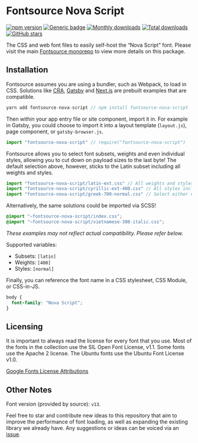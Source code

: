 # Fontsource Nova Script

[![npm version](https://badge.fury.io/js/fontsource-nova-script.svg)](https://www.npmjs.com/package/fontsource-nova-script) [![Generic badge](https://img.shields.io/badge/fontsource-passing-brightgreen)](https://github.com/DecliningLotus/fontsource) [![Monthly downloads](https://badgen.net/npm/dm/fontsource-nova-script)](https://github.com/DecliningLotus/fontsource) [![Total downloads](https://badgen.net/npm/dt/fontsource-nova-script)](https://github.com/DecliningLotus/fontsource) [![GitHub stars](https://img.shields.io/github/stars/DecliningLotus/fontsource.svg?style=social&label=Star)](https://GitHub.com/DecliningLotus/fontsource/stargazers/)

The CSS and web font files to easily self-host the “Nova Script” font. Please visit the main [Fontsource monorepo](https://github.com/DecliningLotus/fontsource) to view more details on this package.

## Installation

Fontsource assumes you are using a bundler, such as Webpack, to load in CSS. Solutions like [CRA](https://create-react-app.dev/), [Gatsby](https://www.gatsbyjs.org/) and [Next.js](https://nextjs.org/) are prebuilt examples that are compatible.

```javascript
yarn add fontsource-nova-script // npm install fontsource-nova-script
```

Then within your app entry file or site component, import it in. For example in Gatsby, you could choose to import it into a layout template (`layout.js`), page component, or `gatsby-browser.js`.

```javascript
import "fontsource-nova-script" // require("fontsource-nova-script")
```

Fontsource allows you to select font subsets, weights and even individual styles, allowing you to cut down on payload sizes to the last byte! The default selection above, however, sticks to the Latin subset including all weights and styles.

```javascript
import "fontsource-nova-script/latin-ext.css" // All weights and styles included.
import "fontsource-nova-script/cyrillic-ext-400.css" // All styles included.
import "fontsource-nova-script/greek-700-normal.css" // Select either normal or italic.
```

Alternatively, the same solutions could be imported via SCSS!

```scss
@import "~fontsource-nova-script/index.css";
@import "~fontsource-nova-script/vietnamese-300-italic.css";
```

_These examples may not reflect actual compatibility. Please refer below._

Supported variables:

- Subsets: `[latin]`
- Weights: `[400]`
- Styles: `[normal]`

Finally, you can reference the font name in a CSS stylesheet, CSS Module, or CSS-in-JS.

```css
body {
  font-family: "Nova Script";
}
```

## Licensing

It is important to always read the license for every font that you use.
Most of the fonts in the collection use the SIL Open Font License, v1.1. Some fonts use the Apache 2 license. The Ubuntu fonts use the Ubuntu Font License v1.0.

[Google Fonts License Attributions](https://fonts.google.com/attribution)

## Other Notes

Font version (provided by source): `v13`.

Feel free to star and contribute new ideas to this repository that aim to improve the performance of font loading, as well as expanding the existing library we already have. Any suggestions or ideas can be voiced via an [issue](https://github.com/DecliningLotus/fontsource/issues).
